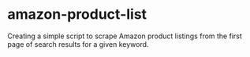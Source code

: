 # amazon-product-list
 Creating a simple script to scrape Amazon product listings from the first page of search results for a given keyword.
